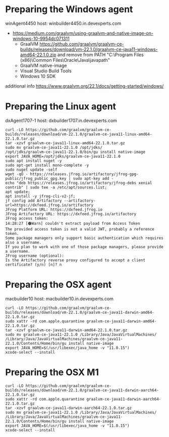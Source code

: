 # Preparing the Windows agent

winAgent4450 host: winbuilder4450.in.devexperts.com

 * https://medium.com/graalvm/using-graalvm-and-native-image-on-windows-10-9954dc071311
   * GraalVM https://github.com/graalvm/graalvm-ce-builds/releases/download/vm-22.1.0/graalvm-ce-java11-windows-amd64-22.1.0.zip and remove from PATH "C:\Program Files (x86)\Common Files\Oracle\Java\javapath"
   * GraalVM native-image
   * Visual Studio Build Tools
   * Windows 10 SDK

additional info https://www.graalvm.org/22.1/docs/getting-started/windows/

# Preparing the Linux agent

dxAgent1707-1 host: dxbuilder1707.in.devexperts.com

```shell
curl -LO https://github.com/graalvm/graalvm-ce-builds/releases/download/vm-22.1.0/graalvm-ce-java11-linux-amd64-22.1.0.tar.gz
tar -xzvf graalvm-ce-java11-linux-amd64-22.1.0.tar.gz
sudo mv graalvm-ce-java11-22.1.0 /opt/jdks/
/opt/jdks/graalvm-ce-java11-22.1.0/bin/gu install native-image
export JAVA_HOME=/opt/jdks/graalvm-ce-java11-22.1.0
sudo apt install nuget -y
sudo apt-get install mono-complete -y
sudo nuget update -self
wget -qO - https://releases.jfrog.io/artifactory/jfrog-gpg-public/jfrog_public_gpg.key | sudo apt-key add -
echo "deb https://releases.jfrog.io/artifactory/jfrog-debs xenial contrib" | sudo tee -a /etc/apt/sources.list;
apt update;
apt install -y jfrog-cli-v2-jf;
jf config add Artifactory --artifactory-url=https://dxfeed.jfrog.io/artifactory
JFrog Platform URL: https://dxfeed.jfrog.io
JFrog Artifactory URL: https://dxfeed.jfrog.io/artifactory
JFrog access token:
14:28:27 [🟠Warn] couldn't extract payload from Access Token
The provided access token is not a valid JWT, probably a reference token.
Some package managers only support basic authentication which requires also a username.
If you plan to work with one of those package managers, please provide a username.
JFrog username (optional):
Is the Artifactory reverse proxy configured to accept a client certificate? (y/n) [n]? n
```

# Preparing the OSX agent

macbuilder10 host: macbuilder10.in.devexperts.com

```shell
curl -LO https://github.com/graalvm/graalvm-ce-builds/releases/download/vm-22.1.0/graalvm-ce-java11-darwin-amd64-22.1.0.tar.gz
sudo xattr -rd com.apple.quarantine graalvm-ce-java11-darwin-amd64-22.1.0.tar.gz
tar -xzvf graalvm-ce-java11-darwin-amd64-22.1.0.tar.gz
sudo mv graalvm-ce-java11-22.1.0 /Library/Java/JavaVirtualMachines/
/Library/Java/JavaVirtualMachines/graalvm-ce-java11-22.1.0/Contents/Home/bin/gu install native-image
export JAVA_HOME=$(/usr/libexec/java_home -v "11.0.15")
xcode-select --install
```

# Preparing the OSX M1

```shell
curl -LO https://github.com/graalvm/graalvm-ce-builds/releases/download/vm-22.1.0/graalvm-ce-java11-darwin-aarch64-22.1.0.tar.gz
sudo xattr -rd com.apple.quarantine graalvm-ce-java11-darwin-aarch64-22.1.0.tar.gz
tar -xzvf graalvm-ce-java11-darwin-aarch64-22.1.0.tar.gz
sudo mv graalvm-ce-java11-22.1.0 /Library/Java/JavaVirtualMachines/
/Library/Java/JavaVirtualMachines/graalvm-ce-java11-22.1.0/Contents/Home/bin/gu install native-image
export JAVA_HOME=$(/usr/libexec/java_home -v "11.0.15")
xcode-select --install
```